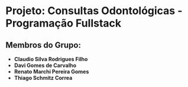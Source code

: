 # Projeto: Consultas Odontológicas - Programação Fullstack

## Membros do Grupo:
- **Claudio Silva Rodrigues Filho**
- **Davi Gomes de Carvalho**
- **Renato Marchi Pereira Gomes**
- **Thiago Schmitz Correa**
